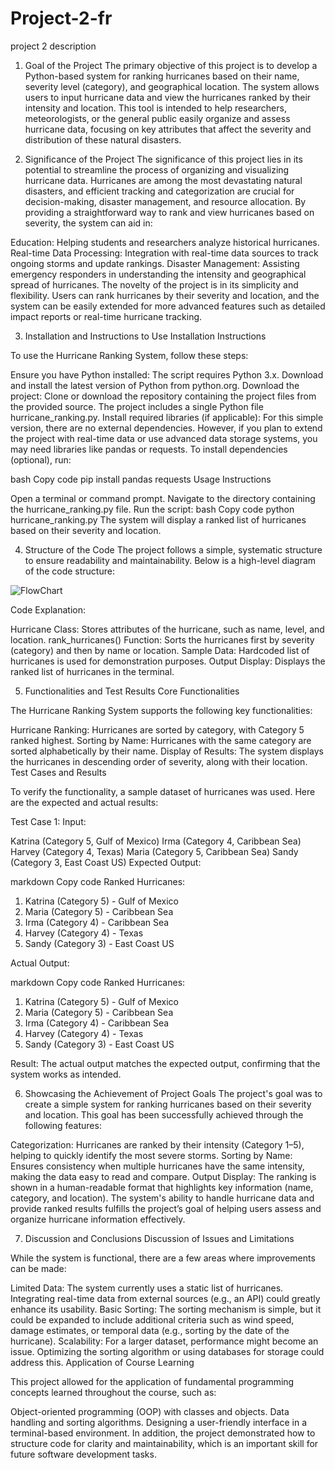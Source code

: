 
# Project-2-fr
project 2
description
1. Goal of the Project
The primary objective of this project is to develop a Python-based system for ranking hurricanes based on their name, severity level (category), and geographical location. The system allows users to input hurricane data and view the hurricanes ranked by their intensity and location. This tool is intended to help researchers, meteorologists, or the general public easily organize and assess hurricane data, focusing on key attributes that affect the severity and distribution of these natural disasters.

2. Significance of the Project
The significance of this project lies in its potential to streamline the process of organizing and visualizing hurricane data. Hurricanes are among the most devastating natural disasters, and efficient tracking and categorization are crucial for decision-making, disaster management, and resource allocation. By providing a straightforward way to rank and view hurricanes based on severity, the system can aid in:

Education: Helping students and researchers analyze historical hurricanes.
Real-time Data Processing: Integration with real-time data sources to track ongoing storms and update rankings.
Disaster Management: Assisting emergency responders in understanding the intensity and geographical spread of hurricanes.
The novelty of the project is in its simplicity and flexibility. Users can rank hurricanes by their severity and location, and the system can be easily extended for more advanced features such as detailed impact reports or real-time hurricane tracking.

3. Installation and Instructions to Use
Installation Instructions

To use the Hurricane Ranking System, follow these steps:

Ensure you have Python installed: The script requires Python 3.x. Download and install the latest version of Python from python.org.
Download the project:
Clone or download the repository containing the project files from the provided source.
The project includes a single Python file hurricane_ranking.py.
Install required libraries (if applicable): For this simple version, there are no external dependencies. However, if you plan to extend the project with real-time data or use advanced data storage systems, you may need libraries like pandas or requests.
To install dependencies (optional), run:

bash
Copy code
pip install pandas requests
Usage Instructions

Open a terminal or command prompt.
Navigate to the directory containing the hurricane_ranking.py file.
Run the script:
bash
Copy code
python hurricane_ranking.py
The system will display a ranked list of hurricanes based on their severity and location.

4. Structure of the Code
The project follows a simple, systematic structure to ensure readability and maintainability. Below is a high-level diagram of the code structure:

![FlowChart](https://github.com/user-attachments/assets/3a3e192f-31f8-4c5f-88a1-a2ab1bb215f2)


Code Explanation:

Hurricane Class: Stores attributes of the hurricane, such as name, level, and location.
rank_hurricanes() Function: Sorts the hurricanes first by severity (category) and then by name or location.
Sample Data: Hardcoded list of hurricanes is used for demonstration purposes.
Output Display: Displays the ranked list of hurricanes in the terminal.

5. Functionalities and Test Results
Core Functionalities

The Hurricane Ranking System supports the following key functionalities:

Hurricane Ranking: Hurricanes are sorted by category, with Category 5 ranked highest.
Sorting by Name: Hurricanes with the same category are sorted alphabetically by their name.
Display of Results: The system displays the hurricanes in descending order of severity, along with their location.
Test Cases and Results

To verify the functionality, a sample dataset of hurricanes was used. Here are the expected and actual results:

Test Case 1:
Input:

Katrina (Category 5, Gulf of Mexico)
Irma (Category 4, Caribbean Sea)
Harvey (Category 4, Texas)
Maria (Category 5, Caribbean Sea)
Sandy (Category 3, East Coast US)
Expected Output:

markdown
Copy code
Ranked Hurricanes:
1. Katrina (Category 5) - Gulf of Mexico
2. Maria (Category 5) - Caribbean Sea
3. Irma (Category 4) - Caribbean Sea
4. Harvey (Category 4) - Texas
5. Sandy (Category 3) - East Coast US

Actual Output:

markdown
Copy code
Ranked Hurricanes:
1. Katrina (Category 5) - Gulf of Mexico
2. Maria (Category 5) - Caribbean Sea
3. Irma (Category 4) - Caribbean Sea
4. Harvey (Category 4) - Texas
5. Sandy (Category 3) - East Coast US

Result: The actual output matches the expected output, confirming that the system works as intended.

6. Showcasing the Achievement of Project Goals
The project's goal was to create a simple system for ranking hurricanes based on their severity and location. This goal has been successfully achieved through the following features:

Categorization: Hurricanes are ranked by their intensity (Category 1–5), helping to quickly identify the most severe storms.
Sorting by Name: Ensures consistency when multiple hurricanes have the same intensity, making the data easy to read and compare.
Output Display: The ranking is shown in a human-readable format that highlights key information (name, category, and location).
The system's ability to handle hurricane data and provide ranked results fulfills the project’s goal of helping users assess and organize hurricane information effectively.

7. Discussion and Conclusions
Discussion of Issues and Limitations

While the system is functional, there are a few areas where improvements can be made:

Limited Data: The system currently uses a static list of hurricanes. Integrating real-time data from external sources (e.g., an API) could greatly enhance its usability.
Basic Sorting: The sorting mechanism is simple, but it could be expanded to include additional criteria such as wind speed, damage estimates, or temporal data (e.g., sorting by the date of the hurricane).
Scalability: For a larger dataset, performance might become an issue. Optimizing the sorting algorithm or using databases for storage could address this.
Application of Course Learning

This project allowed for the application of fundamental programming concepts learned throughout the course, such as:

Object-oriented programming (OOP) with classes and objects.
Data handling and sorting algorithms.
Designing a user-friendly interface in a terminal-based environment.
In addition, the project demonstrated how to structure code for clarity and maintainability, which is an important skill for future software development tasks.

